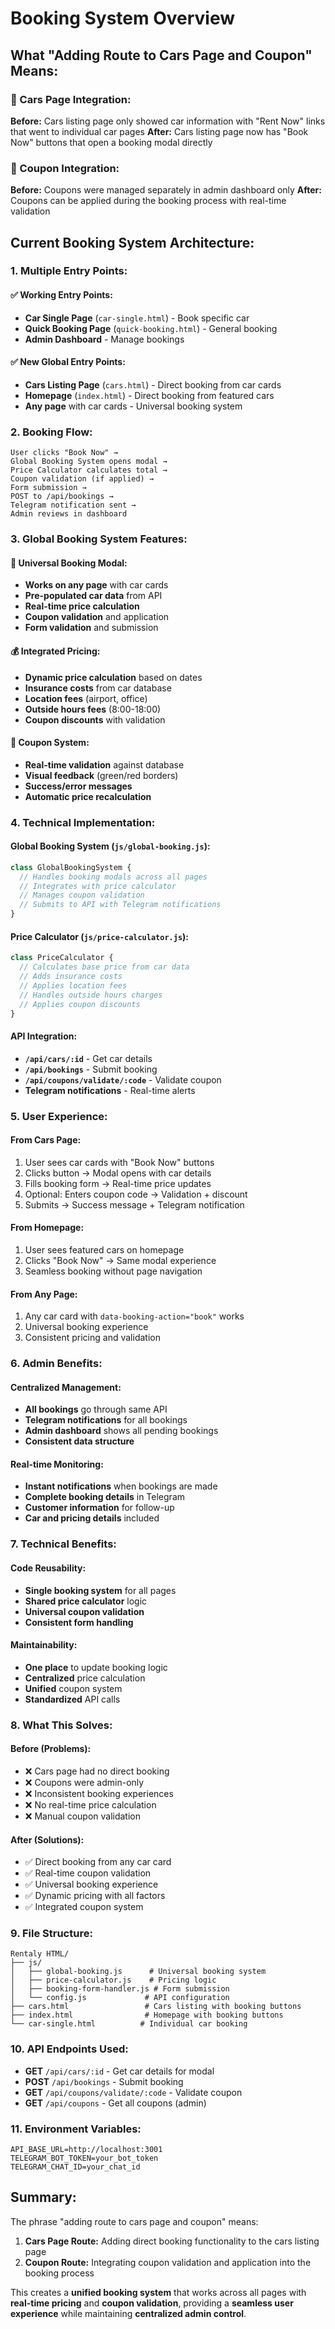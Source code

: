 # Booking System Overview

## **What "Adding Route to Cars Page and Coupon" Means:**

### **🚗 Cars Page Integration:**
**Before:** Cars listing page only showed car information with "Rent Now" links that went to individual car pages
**After:** Cars listing page now has "Book Now" buttons that open a booking modal directly

### **🎫 Coupon Integration:**
**Before:** Coupons were managed separately in admin dashboard only
**After:** Coupons can be applied during the booking process with real-time validation

## **Current Booking System Architecture:**

### **1. Multiple Entry Points:**

#### **✅ Working Entry Points:**
- **Car Single Page** (`car-single.html`) - Book specific car
- **Quick Booking Page** (`quick-booking.html`) - General booking
- **Admin Dashboard** - Manage bookings

#### **✅ New Global Entry Points:**
- **Cars Listing Page** (`cars.html`) - Direct booking from car cards
- **Homepage** (`index.html`) - Direct booking from featured cars
- **Any page** with car cards - Universal booking system

### **2. Booking Flow:**

```
User clicks "Book Now" → 
Global Booking System opens modal → 
Price Calculator calculates total → 
Coupon validation (if applied) → 
Form submission → 
POST to /api/bookings → 
Telegram notification sent → 
Admin reviews in dashboard
```

### **3. Global Booking System Features:**

#### **🎯 Universal Booking Modal:**
- **Works on any page** with car cards
- **Pre-populated car data** from API
- **Real-time price calculation**
- **Coupon validation** and application
- **Form validation** and submission

#### **💰 Integrated Pricing:**
- **Dynamic price calculation** based on dates
- **Insurance costs** from car database
- **Location fees** (airport, office)
- **Outside hours fees** (8:00-18:00)
- **Coupon discounts** with validation

#### **🎫 Coupon System:**
- **Real-time validation** against database
- **Visual feedback** (green/red borders)
- **Success/error messages**
- **Automatic price recalculation**

### **4. Technical Implementation:**

#### **Global Booking System (`js/global-booking.js`):**
```javascript
class GlobalBookingSystem {
  // Handles booking modals across all pages
  // Integrates with price calculator
  // Manages coupon validation
  // Submits to API with Telegram notifications
}
```

#### **Price Calculator (`js/price-calculator.js`):**
```javascript
class PriceCalculator {
  // Calculates base price from car data
  // Adds insurance costs
  // Applies location fees
  // Handles outside hours charges
  // Applies coupon discounts
}
```

#### **API Integration:**
- **`/api/cars/:id`** - Get car details
- **`/api/bookings`** - Submit booking
- **`/api/coupons/validate/:code`** - Validate coupon
- **Telegram notifications** - Real-time alerts

### **5. User Experience:**

#### **From Cars Page:**
1. User sees car cards with "Book Now" buttons
2. Clicks button → Modal opens with car details
3. Fills booking form → Real-time price updates
4. Optional: Enters coupon code → Validation + discount
5. Submits → Success message + Telegram notification

#### **From Homepage:**
1. User sees featured cars on homepage
2. Clicks "Book Now" → Same modal experience
3. Seamless booking without page navigation

#### **From Any Page:**
1. Any car card with `data-booking-action="book"` works
2. Universal booking experience
3. Consistent pricing and validation

### **6. Admin Benefits:**

#### **Centralized Management:**
- **All bookings** go through same API
- **Telegram notifications** for all bookings
- **Admin dashboard** shows all pending bookings
- **Consistent data structure**

#### **Real-time Monitoring:**
- **Instant notifications** when bookings are made
- **Complete booking details** in Telegram
- **Customer information** for follow-up
- **Car and pricing details** included

### **7. Technical Benefits:**

#### **Code Reusability:**
- **Single booking system** for all pages
- **Shared price calculator** logic
- **Universal coupon validation**
- **Consistent form handling**

#### **Maintainability:**
- **One place** to update booking logic
- **Centralized** price calculation
- **Unified** coupon system
- **Standardized** API calls

### **8. What This Solves:**

#### **Before (Problems):**
- ❌ Cars page had no direct booking
- ❌ Coupons were admin-only
- ❌ Inconsistent booking experiences
- ❌ No real-time price calculation
- ❌ Manual coupon validation

#### **After (Solutions):**
- ✅ Direct booking from any car card
- ✅ Real-time coupon validation
- ✅ Universal booking experience
- ✅ Dynamic pricing with all factors
- ✅ Integrated coupon system

### **9. File Structure:**

```
Rentaly HTML/
├── js/
│   ├── global-booking.js      # Universal booking system
│   ├── price-calculator.js    # Pricing logic
│   ├── booking-form-handler.js # Form submission
│   └── config.js             # API configuration
├── cars.html                 # Cars listing with booking buttons
├── index.html                # Homepage with booking buttons
└── car-single.html          # Individual car booking
```

### **10. API Endpoints Used:**

- **GET** `/api/cars/:id` - Get car details for modal
- **POST** `/api/bookings` - Submit booking
- **GET** `/api/coupons/validate/:code` - Validate coupon
- **GET** `/api/coupons` - Get all coupons (admin)

### **11. Environment Variables:**

```env
API_BASE_URL=http://localhost:3001
TELEGRAM_BOT_TOKEN=your_bot_token
TELEGRAM_CHAT_ID=your_chat_id
```

## **Summary:**

The phrase "adding route to cars page and coupon" means:

1. **Cars Page Route:** Adding direct booking functionality to the cars listing page
2. **Coupon Route:** Integrating coupon validation and application into the booking process

This creates a **unified booking system** that works across all pages with **real-time pricing** and **coupon validation**, providing a **seamless user experience** while maintaining **centralized admin control**. 